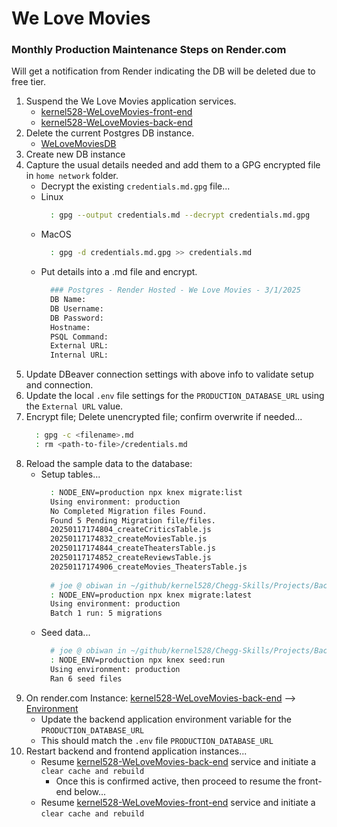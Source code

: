 # We Love Movies

### Monthly Production Maintenance Steps on Render.com
Will get a notification from Render indicating the DB will be deleted due to free tier.
1. Suspend the We Love Movies application services.
   - [kernel528-WeLoveMovies-front-end](https://dashboard.render.com/web/srv-cu61j7l6l47c73btue80)
   - [kernel528-WeLoveMovies-back-end](https://dashboard.render.com/web/srv-cu60jl56l47c73btmg3g)
2. Delete the current Postgres DB instance.
   - [WeLoveMoviesDB](https://dashboard.render.com/d/dpg-cv1kpfhu0jms738j2da0-a)
3. Create new DB instance
4. Capture the usual details needed and add them to a GPG encrypted file in `home network` folder. 
   - Decrypt the existing `credentials.md.gpg` file...
   - Linux
     ```bash
       : gpg --output credentials.md --decrypt credentials.md.gpg
     ```
   - MacOS
     ```bash
       : gpg -d credentials.md.gpg >> credentials.md
     ```
   - Put details into a .md file and encrypt.
     ```bash
       ### Postgres - Render Hosted - We Love Movies - 3/1/2025
       DB Name:      
       DB Username:  
       DB Password:  
       Hostname:     
       PSQL Command: 
       External URL: 
       Internal URL: 
     ```
5. Update DBeaver connection settings with above info to validate setup and connection. 
6. Update the local `.env` file settings for the `PRODUCTION_DATABASE_URL` using the `External URL` value. 
7. Encrypt file; Delete unencrypted file; confirm overwrite if needed...
     ```bash
       : gpg -c <filename>.md
       : rm <path-to-file>/credentials.md
     ```
8. Reload the sample data to the database:
   - Setup tables...
     ```bash
       : NODE_ENV=production npx knex migrate:list  
       Using environment: production
       No Completed Migration files Found.
       Found 5 Pending Migration file/files.
       20250117174804_createCriticsTable.js
       20250117174832_createMoviesTable.js
       20250117174844_createTheatersTable.js
       20250117174852_createReviewsTable.js
       20250117174906_createMovies_TheatersTable.js
       
       # joe @ obiwan in ~/github/kernel528/Chegg-Skills/Projects/Backend-Web-Dev/WeLoveMovies on git:refresh-2025-03 [2025-03-01 12:21:25]
       : NODE_ENV=production npx knex migrate:latest
       Using environment: production
       Batch 1 run: 5 migrations
     ```
   - Seed data...
     ```bash
       # joe @ obiwan in ~/github/kernel528/Chegg-Skills/Projects/Backend-Web-Dev/WeLoveMovies on git:refresh-2025-03 [2025-03-01 12:21:35]
       : NODE_ENV=production npx knex seed:run      
       Using environment: production
       Ran 6 seed files
     ```
9. On render.com Instance: [kernel528-WeLoveMovies-back-end](https://dashboard.render.com/web/srv-cu60jl56l47c73btmg3g) --> [Environment](https://dashboard.render.com/web/srv-cu60jl56l47c73btmg3g/env)
   - Update the backend application environment variable for the `PRODUCTION_DATABASE_URL`
   - This should match the `.env` file `PRODUCTION_DATABASE_URL`
10. Restart backend and frontend application instances...
    - Resume [kernel528-WeLoveMovies-back-end](https://dashboard.render.com/web/srv-cu60jl56l47c73btmg3g) service and initiate a `clear cache and rebuild`
      - Once this is confirmed active, then proceed to resume the front-end below...
    - Resume [kernel528-WeLoveMovies-front-end](https://dashboard.render.com/web/srv-cu61j7l6l47c73btue80) service and initiate a `clear cache and rebuild`
